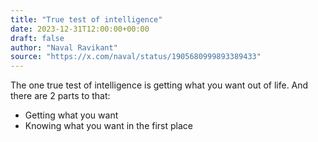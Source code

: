 ```yaml
---
title: "True test of intelligence"
date: 2023-12-31T12:00:00+00:00
draft: false
author: "Naval Ravikant"
source: "https://x.com/naval/status/1905680999893389433"
---
```


The one true test of intelligence is getting what you want out of life. And there are 2 parts to that:
- Getting what you want
- Knowing what you want in the first place